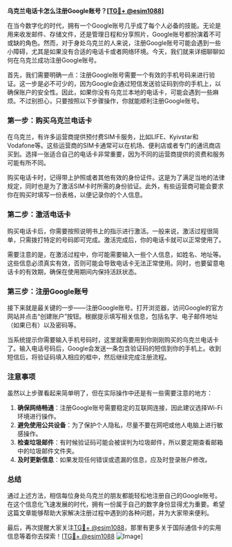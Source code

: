 **乌克兰电话卡怎么注册Google账号？[[TG💪+ @esim1088](https://t.me/s/esim1088)]**

在当今数字化的时代，拥有一个Google账号几乎成了每个人必备的技能。无论是用来收发邮件、存储文件，还是管理日程和分享照片，Google账号都扮演着不可或缺的角色。然而，对于身处乌克兰的人来说，注册Google账号可能会遇到一些小障碍，尤其是如果没有合适的电话卡或者网络环境。今天，我们就来详细聊聊如何在乌克兰成功注册Google账号。

首先，我们需要明确一点：注册Google账号需要一个有效的手机号码来进行验证。这一步是必不可少的，因为Google会通过短信发送验证码到你的手机上，以确保账户的安全性。因此，如果你没有乌克兰本地的电话卡，可能会遇到一些麻烦。不过别担心，只要按照以下步骤操作，你就能顺利注册Google账号。

### 第一步：购买乌克兰电话卡

在乌克兰，有许多运营商提供预付费SIM卡服务，比如LIFE、Kyivstar和Vodafone等。这些运营商的SIM卡通常可以在机场、便利店或者专门的通讯商店买到。选择一张适合自己的电话卡非常重要，因为不同的运营商提供的资费和服务可能有所不同。

购买电话卡时，记得带上护照或者其他有效的身份证件。这是为了满足当地的法律规定，同时也是为了激活SIM卡时所需的身份验证。此外，有些运营商可能会要求你在购买时填写一份表格，以便记录你的个人信息。

### 第二步：激活电话卡

购买电话卡后，你需要按照说明书上的指示进行激活。一般来说，激活过程很简单，只需拨打特定的号码即可完成。激活完成后，你的电话卡就可以正常使用了。

需要注意的是，在激活过程中，你可能需要输入一些个人信息，如姓名、地址等。这些信息必须真实有效，否则可能会导致电话卡无法正常使用。同时，也要留意电话卡的有效期，确保在使用期间内保持活跃状态。

### 第三步：注册Google账号

接下来就是最关键的一步——注册Google账号。打开浏览器，访问Google的官方网站并点击“创建账户”按钮。根据提示填写相关信息，包括名字、电子邮件地址（如果已有）以及密码等。

当系统提示你需要输入手机号码时，这里就需要用到你刚刚购买的乌克兰电话卡了。输入电话号码后，Google会发送一条包含验证码的短信到你的手机上。收到短信后，将验证码填入相应的框中，然后继续完成注册流程。

### 注意事项

虽然以上步骤看起来简单明了，但在实际操作中还是有一些需要注意的地方：

1. **确保网络畅通**：注册Google账号需要稳定的互联网连接，因此建议选择Wi-Fi环境进行操作。
2. **避免使用公共设备**：为了保护个人隐私，尽量不要在网吧或他人电脑上进行敏感操作。
3. **检查垃圾邮件**：有时候验证码可能会被误判为垃圾邮件，所以要定期查看邮箱中的垃圾邮件文件夹。
4. **及时更新信息**：如果发现任何错误或遗漏的信息，应及时登录账户修改。

### 总结

通过上述方法，相信每位身处乌克兰的朋友都能轻松地注册自己的Google账号。在这个信息化飞速发展的时代，拥有一份属于自己的数字身份显得尤为重要。希望这篇文章能够帮助大家解决注册过程中遇到的各种问题，并为大家带来便利。

最后，再次提醒大家关注[TG💪+ @esim1088](https://t.me/s/esim1088)，那里有更多关于国际通信卡的实用信息等着你去探索！[[TG💪+ @esim1088](https://t.me/s/esim1088) ![Image](https://i.postimg.cc/4NQfJmqS/Snipaste-2025-05-13-00-14-12.png)]